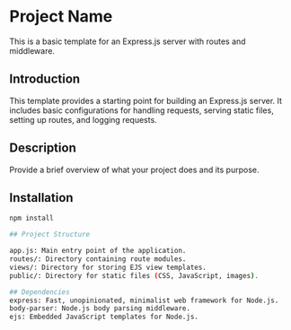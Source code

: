 # Project Name

This is a basic template for an Express.js server with routes and middleware.

## Introduction

This template provides a starting point for building an Express.js server. It includes basic configurations for handling requests, serving static files, setting up routes, and logging requests.

## Description

Provide a brief overview of what your project does and its purpose.

## Installation

```bash
npm install

## Project Structure

app.js: Main entry point of the application.
routes/: Directory containing route modules.
views/: Directory for storing EJS view templates.
public/: Directory for static files (CSS, JavaScript, images).

## Dependencies
express: Fast, unopinionated, minimalist web framework for Node.js.
body-parser: Node.js body parsing middleware.
ejs: Embedded JavaScript templates for Node.js.


